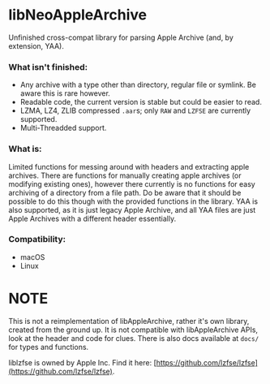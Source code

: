 # libNeoAppleArchive
Unfinished cross-compat library for parsing Apple Archive (and, by extension, YAA).

### What isn't finished:

- Any archive with a type other than directory, regular file or symlink. Be aware this is rare however.
- Readable code, the current version is stable but could be easier to read.
- LZMA, LZ4, ZLIB compressed `.aar`s; only `RAW` and `LZFSE` are currently supported.
- Multi-Threadded support.

### What is:

Limited functions for messing around with headers and extracting apple archives. There are functions for manually creating apple archives (or modifying existing ones), however there currently is no functions for easy archiving of a directory from a file path. Do be aware that it should be possible to do this though with the provided functions in the library. YAA is also supported, as it is just legacy Apple Archive, and all YAA files are just Apple Archives with a different header essentially.

### Compatibility:

- macOS
- Linux

# NOTE

This is not a reimplementation of libAppleArchive, rather it's own library, created from the ground up. It is not compatible with libAppleArchive APIs, look at the header and code for clues. There is also docs available at `docs/` for types and functions.

liblzfse is owned by Apple Inc. Find it here: [https://github.com/lzfse/lzfse](https://github.com/lzfse/lzfse).
